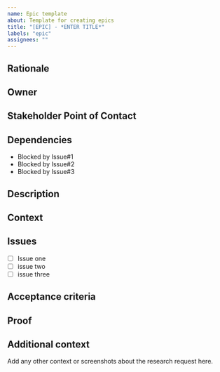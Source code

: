 ```yaml
---
name: Epic template
about: Template for creating epics
title: "[EPIC] - *ENTER TITLE*"
labels: "epic"
assignees: ""
---
```


## Rationale

## Owner

## Stakeholder Point of Contact

## Dependencies

- Blocked by Issue#1
- Blocked by Issue#2
- Blocked by Issue#3

## Description

## Context

## Issues

- [ ] Issue one
- [ ] issue two
- [ ] issue three

## Acceptance criteria

## Proof

## Additional context

Add any other context or screenshots about the research request here.
